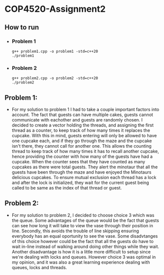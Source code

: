 # COP4520-Assignment2

## How to run
- ### Problem 1
  ```command
  g++ problem1.cpp -o problem1 -std=c++20
  ./problem1
  ```

- ### Problem 2
  ```command
  g++ problem2.cpp -o problem2 -std=c++20
  ./problem2
  ```

## Problem 1:
- For my solution to problem 1 I had to take a couple important factors into account. The fact that guests can have multiple cakes, guests cannot communicate with eachother and guests are randomly chosen. I decided to create a vector holding the threads, and assigning the first thread as a counter, to keep track of how many times it replaces the cupcake. With this in mind, guests entering will only be allowed to have one cupcake each, and if they go through the maze and the cupcake isn't there, they cannot call for another one. This allows the counting thread to keep track of how many times it has to recall another cupcake, hence providing the counter with how many of the guests have had a cupcake. When the counter sees that they have counted as many cupcakes as there were total guests. They alert the minotaur that all the guests have been through the maze and have enjoyed the Minotaurs delicious cupcakes. To ensure mutual exclusion each thread has a lock and after the lock is initialized, they wait for the current guest being called to be same as the index of that thread or guest.

## Problem 2:
- For my solution to problem 2, I decided to choose choice 3 which was the queue. Some advantages of the queue would be the fact that guests can see how long it will take to view the vase through their position in line. Secondly, this avoids the trouble of line skipping ensuring everybody has an equal oportunity to see the vase. Some disadvtanges of this choice however could be the fact that all the guests do have to wait in-line instead of walking around doing other things while they wait. Another disadvantage is how it is a little more difficult to setup since we're dealing with locks and queues. However choice 3 was optimal in my opinion, and it was also a great learning experience dealing with queues, locks and threads. 
